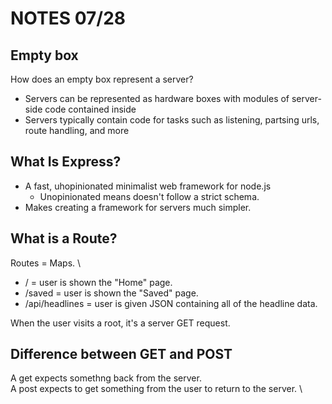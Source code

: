 # NOTES 07/28

## Empty box
How does an empty box represent a server?
+ Servers can be represented as hardware boxes with modules of server-side code contained inside
+ Servers typically contain code for tasks such as listening, partsing urls, route handling, and more

## What Is **Express**?
+ A fast, uhopinionated minimalist web framework for node.js
  * Unopinionated means doesn't follow a strict schema.
+ Makes creating a framework for servers much simpler.

## What is a **Route**?
Routes = Maps. \
+ / = user is shown the "Home" page.
+ /saved = user is shown the "Saved" page.
+ /api/headlines = user is given JSON containing all of the headline data.

When the user visits a root, it's a server GET request.

## Difference between GET and POST
A get expects somethng back from the server. \
A post expects to get something from the user to return to the server. \

